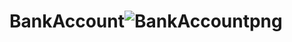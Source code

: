 # BankAccount![BankAccountpng](https://user-images.githubusercontent.com/89821062/168450530-a14db1d9-2b15-470f-812f-a3ac35f9fdab.png)
